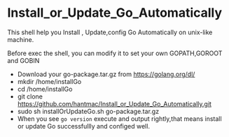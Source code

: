 # Install_or_Update_Go_Automatically

This shell help you Install , Update,config Go Automatically on unix-like machine.

Before exec the shell, you can modify it to set your own GOPATH,GOROOT and GOBIN

- Download your go-package.tar.gz from https://golang.org/dl/
- mkdir /home/installGo
- cd /home/installGo
- git clone https://github.com/hantmac/Install_or_Update_Go_Automatically.git
- sudo sh installOrUpdateGo.sh go-package.tar.gz
- When you see `go version` execute and output rightly,that means install or update Go successfullly and configed well.
